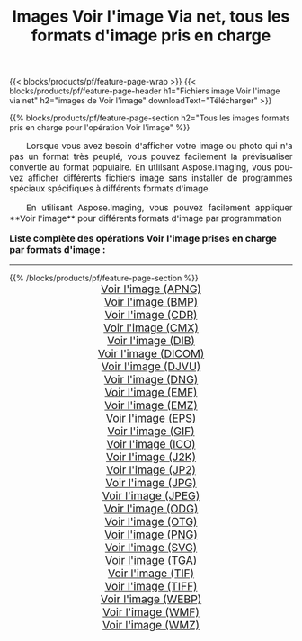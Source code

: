 ﻿---
title: Images Voir l'image Via net, tous les formats d'image pris en charge 
weight: 3920
url: /fr/net/viewer/ 
lang: fr
langdirlevel: 2
locales: zh-hans,ja,it,ru,de,es,fr,nl,id,lt,pl,pt,vi,tr,ko,zh-hant,ar,hi,th,sv,cs,uk,he
description: En utilisant Aspose.Imaging, vous pouvez facilement Voir l'image images Via net
---

{{< blocks/products/pf/feature-page-wrap >}}
{{< blocks/products/pf/feature-page-header h1="Fichiers image Voir l'image via net" h2="images de Voir l'image" downloadText="Télécharger" >}}


{{% blocks/products/pf/feature-page-section  h2="Tous les images formats pris en charge pour l'opération Voir l'image" %}}
<p align="justify" style="text-indent:2em;font-size:15px;">
Lorsque vous avez besoin d'afficher votre image ou photo qui n'a pas un format très peuplé, vous pouvez facilement la prévisualiser convertie au format populaire. En utilisant Aspose.Imaging, vous pouvez afficher différents fichiers image sans installer de programmes spéciaux spécifiques à différents formats d'image.
</p>
<p align="justify" style="text-indent:2em;font-size:15px;">
En utilisant Aspose.Imaging, vous pouvez facilement appliquer **Voir l'image** pour différents formats d'image par programmation
</p>
<h3 style="margin-top:16px;">
Liste complète des opérations Voir l'image prises en charge par formats d'image :
</h3>
<hr/>
{{% /blocks/products/pf/feature-page-section %}}
<div class="container-fluid productfamilypage bg-gray">
    <div class="convertypes bg-gray agp-content section">
        <div class="container">
		<div class="row other-converters" style="gap: 10px;font-size: 19px;text-align:center;">
		    <div class='col-md-3 other-converter remove-lp remove-rp'><a href="/imaging/fr/net/viewer/apng/" style="padding:15px;">Voir l'image (APNG)</a></div><div class='col-md-3 other-converter remove-lp remove-rp'><a href="/imaging/fr/net/viewer/bmp/" style="padding:15px;">Voir l'image (BMP)</a></div><div class='col-md-3 other-converter remove-lp remove-rp'><a href="/imaging/fr/net/viewer/cdr/" style="padding:15px;">Voir l'image (CDR)</a></div><div class='col-md-3 other-converter remove-lp remove-rp'><a href="/imaging/fr/net/viewer/cmx/" style="padding:15px;">Voir l'image (CMX)</a></div><div class='col-md-3 other-converter remove-lp remove-rp'><a href="/imaging/fr/net/viewer/dib/" style="padding:15px;">Voir l'image (DIB)</a></div><div class='col-md-3 other-converter remove-lp remove-rp'><a href="/imaging/fr/net/viewer/dicom/" style="padding:15px;">Voir l'image (DICOM)</a></div><div class='col-md-3 other-converter remove-lp remove-rp'><a href="/imaging/fr/net/viewer/djvu/" style="padding:15px;">Voir l'image (DJVU)</a></div><div class='col-md-3 other-converter remove-lp remove-rp'><a href="/imaging/fr/net/viewer/dng/" style="padding:15px;">Voir l'image (DNG)</a></div><div class='col-md-3 other-converter remove-lp remove-rp'><a href="/imaging/fr/net/viewer/emf/" style="padding:15px;">Voir l'image (EMF)</a></div><div class='col-md-3 other-converter remove-lp remove-rp'><a href="/imaging/fr/net/viewer/emz/" style="padding:15px;">Voir l'image (EMZ)</a></div><div class='col-md-3 other-converter remove-lp remove-rp'><a href="/imaging/fr/net/viewer/eps/" style="padding:15px;">Voir l'image (EPS)</a></div><div class='col-md-3 other-converter remove-lp remove-rp'><a href="/imaging/fr/net/viewer/gif/" style="padding:15px;">Voir l'image (GIF)</a></div><div class='col-md-3 other-converter remove-lp remove-rp'><a href="/imaging/fr/net/viewer/ico/" style="padding:15px;">Voir l'image (ICO)</a></div><div class='col-md-3 other-converter remove-lp remove-rp'><a href="/imaging/fr/net/viewer/j2k/" style="padding:15px;">Voir l'image (J2K)</a></div><div class='col-md-3 other-converter remove-lp remove-rp'><a href="/imaging/fr/net/viewer/jp2/" style="padding:15px;">Voir l'image (JP2)</a></div><div class='col-md-3 other-converter remove-lp remove-rp'><a href="/imaging/fr/net/viewer/jpg/" style="padding:15px;">Voir l'image (JPG)</a></div><div class='col-md-3 other-converter remove-lp remove-rp'><a href="/imaging/fr/net/viewer/jpeg/" style="padding:15px;">Voir l'image (JPEG)</a></div><div class='col-md-3 other-converter remove-lp remove-rp'><a href="/imaging/fr/net/viewer/odg/" style="padding:15px;">Voir l'image (ODG)</a></div><div class='col-md-3 other-converter remove-lp remove-rp'><a href="/imaging/fr/net/viewer/otg/" style="padding:15px;">Voir l'image (OTG)</a></div><div class='col-md-3 other-converter remove-lp remove-rp'><a href="/imaging/fr/net/viewer/png/" style="padding:15px;">Voir l'image (PNG)</a></div><div class='col-md-3 other-converter remove-lp remove-rp'><a href="/imaging/fr/net/viewer/svg/" style="padding:15px;">Voir l'image (SVG)</a></div><div class='col-md-3 other-converter remove-lp remove-rp'><a href="/imaging/fr/net/viewer/tga/" style="padding:15px;">Voir l'image (TGA)</a></div><div class='col-md-3 other-converter remove-lp remove-rp'><a href="/imaging/fr/net/viewer/tif/" style="padding:15px;">Voir l'image (TIF)</a></div><div class='col-md-3 other-converter remove-lp remove-rp'><a href="/imaging/fr/net/viewer/tiff/" style="padding:15px;">Voir l'image (TIFF)</a></div><div class='col-md-3 other-converter remove-lp remove-rp'><a href="/imaging/fr/net/viewer/webp/" style="padding:15px;">Voir l'image (WEBP)</a></div><div class='col-md-3 other-converter remove-lp remove-rp'><a href="/imaging/fr/net/viewer/wmf/" style="padding:15px;">Voir l'image (WMF)</a></div><div class='col-md-3 other-converter remove-lp remove-rp'><a href="/imaging/fr/net/viewer/wmz/" style="padding:15px;">Voir l'image (WMZ)</a></div>
                </div>
        </div>
    </div>
</div>
<br/>
